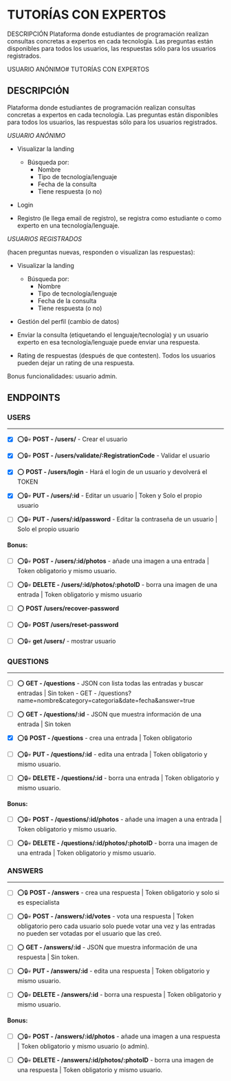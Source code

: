 
# TUTORÍAS CON EXPERTOS

DESCRIPCIÓN
Plataforma donde estudiantes de programación realizan consultas concretas a expertos en cada
tecnología. Las preguntas están disponibles para todos los usuarios, las respuestas sólo para los
usuarios registrados.

USUARIO ANÓNIMO# TUTORÍAS CON EXPERTOS

## DESCRIPCIÓN
Plataforma donde estudiantes de programación realizan consultas    concretas a expertos en cada tecnología.  Las preguntas están    disponibles para todos los usuarios, las respuestas sólo para los  usuarios registrados.

*USUARIO ANÓNIMO*

 - Visualizar la landing
	 - Búsqueda por:
        - Nombre
        - Tipo de tecnología/lenguaje
        - Fecha de la consulta
        - Tiene respuesta (o no)
  
- Login
  
- Registro (le llega email de registro), se registra como estudiante o como experto en una
tecnología/lenguaje.

*USUARIOS REGISTRADOS* 

(hacen preguntas nuevas, responden o visualizan las respuestas):

  - Visualizar la landing
	 - Búsqueda por:
        - Nombre
        - Tipo de tecnología/lenguaje
        - Fecha de la consulta
        - Tiene respuesta (o no)
  
- Gestión del perfil (cambio de datos)
  
- Enviar la consulta (etiquetando el lenguaje/tecnología) y un usuario experto en esa
tecnología/lenguaje puede enviar una respuesta.

- Rating de respuestas (después de que contesten). Todos los usuarios pueden dejar un
rating de una respuesta.

Bonus funcionalidades:
      usuario admin.

## ENDPOINTS

### USERS
---
 - [X] ⭕️🔒️💀️ **POST - /users/** - Crear el usuario

 - [X] ⭕️🔒️💀️ **POST - /users/validate/:RegistrationCode** - Validar el usuario

 - [X] ⭕️ **POST - /users/login** - Hará el login de un usuario y
       devolverá el TOKEN

 - [X] ⭕️🔒️💀️ **PUT - /users/:id** - Editar un usuario | Token y Solo el
       propio usuario

 - [ ] ⭕️🔒️💀️ **PUT - /users/:id/password** - Editar la contraseña de un usuario | Solo el propio usuario

#### Bonus:

- [ ] ⭕️🔒️💀️ **POST - /users/:id/photos** - añade una imagen a una entrada | Token obligatorio y mismo usuario.

- [ ] ⭕️🔒️💀️ **DELETE - /users/:id/photos/:photoID** - borra una imagen de una entrada | Token obligatorio y mismo usuario

- [ ] ⭕️ **POST /users/recover-password**

- [ ] ⭕️🔒️💀️ **POST /users/reset-password**

- [ ] ⭕️🔒️💀️ **get /users/** - mostrar usuario
  

### QUESTIONS
---
- [ ] ⭕️ **GET - /questions** - JSON con lista todas las entradas y buscar entradas | Sin token - GET - /questions?name=nombre&category=categoria&date=fecha&answer=true
  
- [ ] ⭕️ **GET - /questions/:id** - JSON que muestra información de una entrada | Sin token

- [X] ⭕️🔒️ **POST - /questions** - crea una entrada | Token obligatorio

- [ ] ⭕️🔒️💀️ **PUT - /questions/:id** - edita una entrada | Token obligatorio y mismo usuario.

- [ ] ⭕️🔒️💀️ **DELETE - /questions/:id** - borra una entrada | Token obligatorio y mismo usuario.

#### Bonus:

 - [ ] ⭕️🔒️💀️ **POST - /questions/:id/photos** - añade una imagen a una entrada | Token obligatorio y mismo usuario.
 
- [ ] ⭕️🔒️💀️ **DELETE - /questions/:id/photos/:photoID** - borra una imagen de una entrada | Token obligatorio y mismo usuario.
### ANSWERS
---

 - [ ] ⭕️🔒️ **POST - /answers** - crea una respuesta | Token obligatorio y
       solo si es especialista

 - [ ] ⭕️🔒️💀️ **POST - /answers/:id/votes** - vota una respuesta | Token
       obligatorio pero cada usuario solo puede votar una vez y las
       entradas no pueden ser votadas por el usuario que las creó.

 - [ ] ⭕️ **GET - /answers/:id** - JSON que muestra información de una
       respuesta | Sin token.

 - [ ] ⭕️🔒️💀️ **PUT - /answers/:id** - edita una
       respuesta | Token obligatorio y mismo usuario.

 - [ ] ⭕️🔒️💀️ **DELETE - /answers/:id** - borra una respuesta | Token
       obligatorio y mismo usuario.

#### Bonus:

 - [ ] ⭕️🔒️💀️ **POST - /answers/:id/photos** - añade una imagen a una
       respuesta | Token obligatorio y mismo usuario (o admin).

 - [ ] ⭕️🔒️💀️ **DELETE - /answers/:id/photos/:photoID** - borra una imagen
       de una respuesta | Token obligatorio y mismo usuario.
